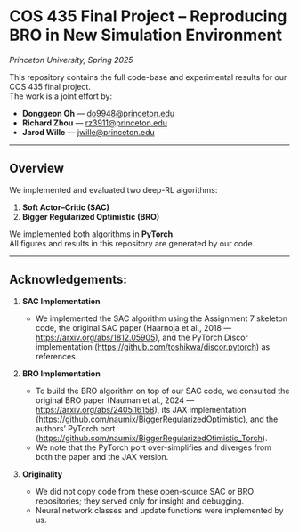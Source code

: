 # COS 435 Final Project – Reproducing BRO in New Simulation Environment
_Princeton University, Spring 2025_

This repository contains the full code-base and experimental results for our COS 435 final project.  
The work is a joint effort by:

- **Donggeon Oh** — do9948@princeton.edu  
- **Richard Zhou** — rz3911@princeton.edu  
- **Jarod Wille** — jwille@princeton.edu  

---

## Overview

We implemented and evaluated two deep-RL algorithms:

1. **Soft Actor–Critic (SAC)**  
2. **Bigger Regularized Optimistic (BRO)**

We implemented both algorithms in **PyTorch**.  
All figures and results in this repository are generated by our code.

---

## Acknowledgements:

1. **SAC Implementation**
    - We implemented the SAC algorithm using the Assignment 7 skeleton code, the original SAC paper (Haarnoja et al., 2018 — https://arxiv.org/abs/1812.05905), and the PyTorch Discor implementation (https://github.com/toshikwa/discor.pytorch) as references.

2. **BRO Implementation**
    - To build the BRO algorithm on top of our SAC code, we consulted the original BRO paper (Nauman et al., 2024 — https://arxiv.org/abs/2405.16158), its JAX implementation (https://github.com/naumix/BiggerRegularizedOptimistic), and the authors’ PyTorch port (https://github.com/naumix/BiggerRegularizedOtimistic_Torch). 
    - We note that the PyTorch port over-simplifies and diverges from both the paper and the JAX version.

3. **Originality**
    - We did not copy code from these open-source SAC or BRO repositories; they served only for insight and debugging. 
    - Neural network classes and update functions were implemented by us.